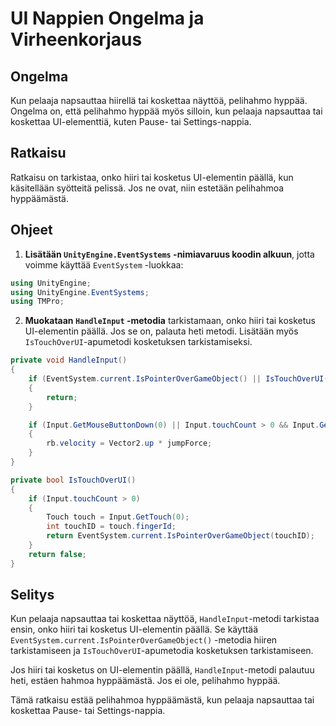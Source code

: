 # UI Nappien Ongelma ja Virheenkorjaus 

## Ongelma 

Kun pelaaja napsauttaa hiirellä tai koskettaa näyttöä, pelihahmo hyppää. Ongelma on, että pelihahmo hyppää myös silloin, kun pelaaja napsauttaa tai koskettaa UI-elementtiä, kuten Pause- tai Settings-nappia.

## Ratkaisu 

Ratkaisu on tarkistaa, onko hiiri tai kosketus UI-elementin päällä, kun käsitellään syötteitä pelissä. Jos ne ovat, niin estetään pelihahmoa hyppäämästä.

## Ohjeet 

1. **Lisätään `UnityEngine.EventSystems` -nimiavaruus koodin alkuun**, jotta voimme käyttää `EventSystem` -luokkaa: 

```csharp
using UnityEngine;
using UnityEngine.EventSystems; 
using TMPro;
```

2. **Muokataan `HandleInput` -metodia** tarkistamaan, onko hiiri tai kosketus UI-elementin päällä. Jos se on, palauta heti metodi. Lisätään myös `IsTouchOverUI`-apumetodi kosketuksen tarkistamiseksi. 

```csharp
private void HandleInput() 
{ 
    if (EventSystem.current.IsPointerOverGameObject() || IsTouchOverUI()) 
    { 
        return; 
    } 

    if (Input.GetMouseButtonDown(0) || Input.touchCount > 0 && Input.GetTouch(0).phase == TouchPhase.Began) 
    { 
        rb.velocity = Vector2.up * jumpForce;
    } 
} 

private bool IsTouchOverUI() 
{ 
    if (Input.touchCount > 0) 
    { 
        Touch touch = Input.GetTouch(0);
        int touchID = touch.fingerId;
        return EventSystem.current.IsPointerOverGameObject(touchID);
    }
    return false;
}
```

## Selitys 

Kun pelaaja napsauttaa tai koskettaa näyttöä, `HandleInput`-metodi tarkistaa ensin, onko hiiri tai kosketus UI-elementin päällä. Se käyttää `EventSystem.current.IsPointerOverGameObject()` -metodia hiiren tarkistamiseen ja `IsTouchOverUI`-apumetodia kosketuksen tarkistamiseen.

Jos hiiri tai kosketus on UI-elementin päällä, `HandleInput`-metodi palautuu heti, estäen hahmoa hyppäämästä. Jos ei ole, pelihahmo hyppää.

Tämä ratkaisu estää pelihahmoa hyppäämästä, kun pelaaja napsauttaa tai koskettaa Pause- tai Settings-nappia.